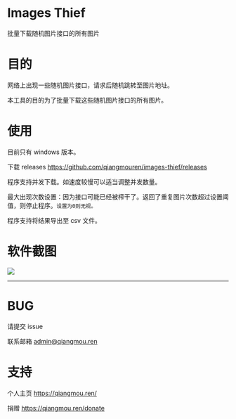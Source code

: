 # Images Thief

批量下载随机图片接口的所有图片

# 目的

网络上出现一些随机图片接口，请求后随机跳转至图片地址。

本工具的目的为了批量下载这些随机图片接口的所有图片。

# 使用

目前只有 windows 版本。

下载 releases https://github.com/qiangmouren/images-thief/releases

程序支持并发下载。如速度较慢可以适当调整并发数量。

最大出现次数设置：因为接口可能已经被榨干了。返回了重复图片次数超过设置阈值，则停止程序。`设置为0则无视。`

程序支持将结果导出至 csv 文件。

# 软件截图

![](https://s3.bmp.ovh/imgs/2022/09/09/f87dc99aa3117ca9.png)

---

# BUG

请提交 issue

联系邮箱 admin@qiangmou.ren

# 支持

个人主页 https://qiangmou.ren/

捐赠 https://qiangmou.ren/donate
